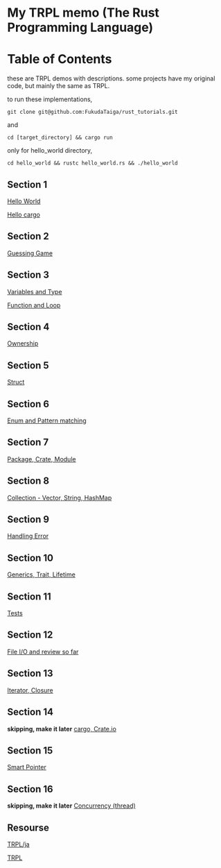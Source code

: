 My TRPL memo (The Rust Programming Language)
====

# Table of Contents
these are TRPL demos with descriptions.
some projects have my original code, but mainly the same as TRPL.

to run these implementations,
```
git clone git@github.com:FukudaTaiga/rust_tutorials.git
```
and
```
cd [target_directory] && cargo run
```
only for hello_world directory,
```
cd hello_world && rustc hello_world.rs && ./hello_world
```

## Section 1
[Hello World](https://github.com/FukudaTaiga/rust_tutorials/tree/main/hello_world)

[Hello cargo](https://github.com/FukudaTaiga/rust_tutorials/tree/main/hello_cargo)

## Section 2
[Guessing Game](https://github.com/FukudaTaiga/rust_tutorials/tree/main/guessing_game)

## Section 3
[Variables and Type](https://github.com/FukudaTaiga/rust_tutorials/tree/main/var_and_type)

[Function and Loop](https://github.com/FukudaTaiga/rust_tutorials/tree/main/functions)

## Section 4
[Ownership](https://github.com/FukudaTaiga/rust_tutorials/tree/main/ownership)

## Section 5
[Struct](https://github.com/FukudaTaiga/rust_tutorials/tree/main/structure)

## Section 6
[Enum and Pattern matching](https://github.com/FukudaTaiga/rust_tutorials/tree/main/enum_pattern)

## Section 7
[Package, Crate, Module](https://github.com/FukudaTaiga/rust_tutorials/tree/main/package_module)

## Section 8
[Collection - Vector, String, HashMap](https://github.com/FukudaTaiga/rust_tutorials/tree/main/collections)

## Section 9
[Handling Error](https://github.com/FukudaTaiga/rust_tutorials/tree/main/handle_error)

## Section 10
[Generics, Trait, Lifetime](https://github.com/FukudaTaiga/rust_tutorials/tree/main/generics_trait_lifetime)

## Section 11
[Tests](https://github.com/FukudaTaiga/rust_tutorials/tree/main/rust_test)

## Section 12
[File I/O and review so far](https://github.com/FukudaTaiga/rust_tutorials/tree/main/minigrep)

## Section 13
[Iterator, Closure](https://github.com/FukudaTaiga/rust_tutorials/tree/main/iterator_closure)

## Section 14
**skipping, make it later**
[cargo, Crate.io](https://github.com/FukudaTaiga/rust_tutorials/tree/main/)

## Section 15
[Smart Pointer](https://github.com/FukudaTaiga/rust_tutorials/tree/main/smart_pointer)

## Section 16
**skipping, make it later**
[Concurrency (thread)](https://github.com/FukudaTaiga/rust_tutorials/tree/main/)

## Resourse
[TRPL/ja](https://doc.rust-jp.rs/book-ja-pdf/book.pdf)

[TRPL](https://github.com/rust-lang/book/tree/main/src)
